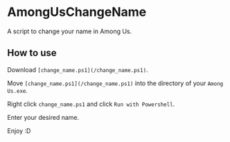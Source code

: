 # AmongUsChangeName
A script to change your name in Among Us.

## How to use

Download `[change_name.ps1](/change_name.ps1)`.

Move `[change_name.ps1](/change_name.ps1)` into the directory of your `Among Us.exe`.

Right click `change_name.ps1` and click `Run with Powershell`.

Enter your desired name.

Enjoy :D
